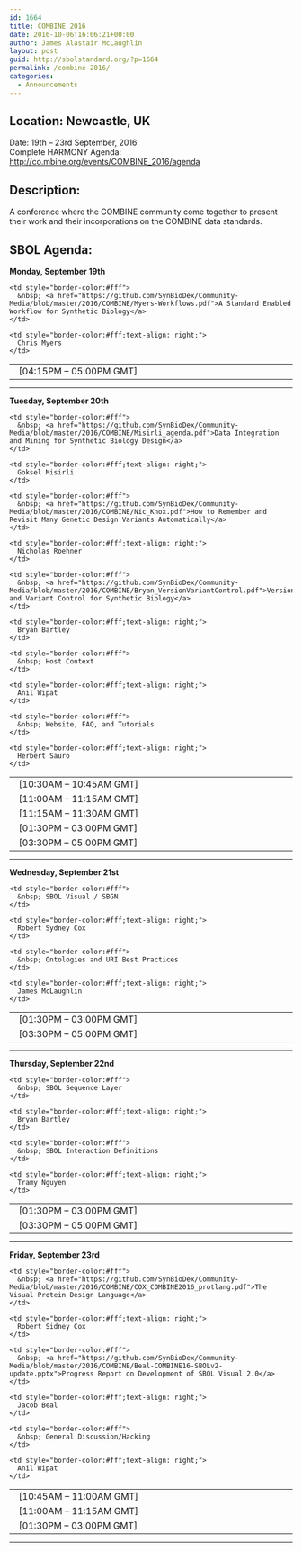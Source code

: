 ```yaml
---
id: 1664
title: COMBINE 2016
date: 2016-10-06T16:06:21+00:00
author: James Alastair McLaughlin
layout: post
guid: http://sbolstandard.org/?p=1664
permalink: /combine-2016/
categories:
  - Announcements
---
```

## Location: Newcastle, UK  
Date: 19th &#8211; 23rd September, 2016  
Complete HARMONY Agenda: <http://co.mbine.org/events/COMBINE_2016/agenda>  


## Description:

A conference where the COMBINE community come together to present their work and their incorporations on the COMBINE data standards.

## SBOL Agenda:

**Monday, September 19th**

<table style="width:100%;border-color:#fff;margin-bottom:0px">
  <tr>
    <td style="border-color:#fff; width:20%;">
      &nbsp; [04:15PM &#8211; 05:00PM GMT]
    </td>
    
    <td style="border-color:#fff">
      &nbsp; <a href="https://github.com/SynBioDex/Community-Media/blob/master/2016/COMBINE/Myers-Workflows.pdf">A Standard Enabled Workflow for Synthetic Biology</a>
    </td>
    
    <td style="border-color:#fff;text-align: right;">
      Chris Myers
    </td>
  </tr>
</table>

****  
**Tuesday, September 20th**

<table style="width:100%;border-color:#fff;margin-bottom:0px">
  <tr>
    <td style="border-color:#fff; width:20%;">
      &nbsp; [10:30AM &#8211; 10:45AM GMT]
    </td>
    
    <td style="border-color:#fff">
      &nbsp; <a href="https://github.com/SynBioDex/Community-Media/blob/master/2016/COMBINE/Misirli_agenda.pdf">Data Integration and Mining for Synthetic Biology Design</a>
    </td>
    
    <td style="border-color:#fff;text-align: right;">
      Goksel Misirli
    </td>
  </tr>
  
  <tr>
    <td style="border-color:#fff; width:20%;">
      &nbsp; [11:00AM &#8211; 11:15AM GMT]
    </td>
    
    <td style="border-color:#fff">
      &nbsp; <a href="https://github.com/SynBioDex/Community-Media/blob/master/2016/COMBINE/Nic_Knox.pdf">How to Remember and Revisit Many Genetic Design Variants Automatically</a>
    </td>
    
    <td style="border-color:#fff;text-align: right;">
      Nicholas Roehner
    </td>
  </tr>
  
  <tr>
    <td style="border-color:#fff; width:20%;">
      &nbsp; [11:15AM &#8211; 11:30AM GMT]
    </td>
    
    <td style="border-color:#fff">
      &nbsp; <a href="https://github.com/SynBioDex/Community-Media/blob/master/2016/COMBINE/Bryan_VersionVariantControl.pdf">Version and Variant Control for Synthetic Biology</a>
    </td>
    
    <td style="border-color:#fff;text-align: right;">
      Bryan Bartley
    </td>
  </tr>
  
  <tr>
    <td style="border-color:#fff; width:20%;">
      &nbsp; [01:30PM &#8211; 03:00PM GMT]
    </td>
    
    <td style="border-color:#fff">
      &nbsp; Host Context
    </td>
    
    <td style="border-color:#fff;text-align: right;">
      Anil Wipat
    </td>
  </tr>
  
  <tr>
    <td style="border-color:#fff; width:20%;">
      &nbsp; [03:30PM &#8211; 05:00PM GMT]
    </td>
    
    <td style="border-color:#fff">
      &nbsp; Website, FAQ, and Tutorials
    </td>
    
    <td style="border-color:#fff;text-align: right;">
      Herbert Sauro
    </td>
  </tr>
</table>

****  
**Wednesday, September 21st**

<table style="width:100%;border-color:#fff;margin-bottom:0px">
  <tr>
    <td style="border-color:#fff; width:20%;">
      &nbsp; [01:30PM &#8211; 03:00PM GMT]
    </td>
    
    <td style="border-color:#fff">
      &nbsp; SBOL Visual / SBGN
    </td>
    
    <td style="border-color:#fff;text-align: right;">
      Robert Sydney Cox
    </td>
  </tr>
  
  <tr>
    <td style="border-color:#fff; width:20%;">
      &nbsp; [03:30PM &#8211; 05:00PM GMT]
    </td>
    
    <td style="border-color:#fff">
      &nbsp; Ontologies and URI Best Practices
    </td>
    
    <td style="border-color:#fff;text-align: right;">
      James McLaughlin
    </td>
  </tr>
</table>

****  
**Thursday, September 22nd**

<table style="width:100%;border-color:#fff;margin-bottom:0px">
  <tr>
    <td style="border-color:#fff; width:20%;">
      &nbsp; [01:30PM &#8211; 03:00PM GMT]
    </td>
    
    <td style="border-color:#fff">
      &nbsp; SBOL Sequence Layer
    </td>
    
    <td style="border-color:#fff;text-align: right;">
      Bryan Bartley
    </td>
  </tr>
  
  <tr>
    <td style="border-color:#fff; width:20%;">
      &nbsp; [03:30PM &#8211; 05:00PM GMT]
    </td>
    
    <td style="border-color:#fff">
      &nbsp; SBOL Interaction Definitions
    </td>
    
    <td style="border-color:#fff;text-align: right;">
      Tramy Nguyen
    </td>
  </tr>
</table>

****  
**Friday, September 23rd**

<table style="width:100%;border-color:#fff;margin-bottom:0px">
  <tr>
    <td style="border-color:#fff; width:20%;">
      &nbsp; [10:45AM &#8211; 11:00AM GMT]
    </td>
    
    <td style="border-color:#fff">
      &nbsp; <a href="https://github.com/SynBioDex/Community-Media/blob/master/2016/COMBINE/COX_COMBINE2016_protlang.pdf">The Visual Protein Design Language</a>
    </td>
    
    <td style="border-color:#fff;text-align: right;">
      Robert Sidney Cox
    </td>
  </tr>
  
  <tr>
    <td style="border-color:#fff; width:20%;">
      &nbsp; [11:00AM &#8211; 11:15AM GMT]
    </td>
    
    <td style="border-color:#fff">
      &nbsp; <a href="https://github.com/SynBioDex/Community-Media/blob/master/2016/COMBINE/Beal-COMBINE16-SBOLv2-update.pptx">Progress Report on Development of SBOL Visual 2.0</a>
    </td>
    
    <td style="border-color:#fff;text-align: right;">
      Jacob Beal
    </td>
  </tr>
  
  <tr>
    <td style="border-color:#fff; width:20%;">
      &nbsp; [01:30PM &#8211; 03:00PM GMT]
    </td>
    
    <td style="border-color:#fff">
      &nbsp; General Discussion/Hacking
    </td>
    
    <td style="border-color:#fff;text-align: right;">
      Anil Wipat
    </td>
  </tr>
</table>

****